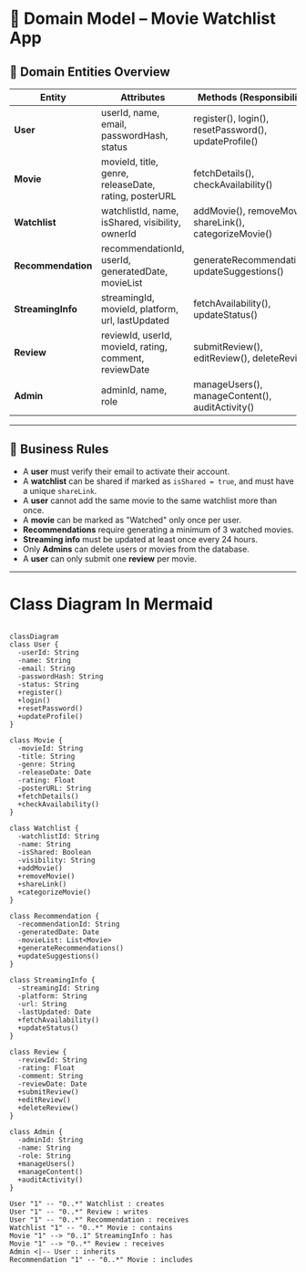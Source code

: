 # 🎯 Domain Model – Movie Watchlist App

## 📘 Domain Entities Overview

| **Entity**         | **Attributes**                                                                 | **Methods (Responsibilities)**                                | **Relationships**                                      |
|--------------------|--------------------------------------------------------------------------------|----------------------------------------------------------------|---------------------------------------------------------|
| **User**           | userId, name, email, passwordHash, status                                      | register(), login(), resetPassword(), updateProfile()          | Creates Watchlists, Marks Movies as Watched            |
| **Movie**          | movieId, title, genre, releaseDate, rating, posterURL                          | fetchDetails(), checkAvailability()                            | Added to Watchlists, Linked to Recommendations         |
| **Watchlist**      | watchlistId, name, isShared, visibility, ownerId                               | addMovie(), removeMovie(), shareLink(), categorizeMovie()      | Belongs to User, Contains Movies                       |
| **Recommendation** | recommendationId, userId, generatedDate, movieList                             | generateRecommendations(), updateSuggestions()                 | Linked to User, Contains Movies                        |
| **StreamingInfo**  | streamingId, movieId, platform, url, lastUpdated                               | fetchAvailability(), updateStatus()                            | One-to-One with Movie                                  |
| **Review**         | reviewId, userId, movieId, rating, comment, reviewDate                         | submitReview(), editReview(), deleteReview()                   | One-to-One with Movie, One-to-Many from User           |
| **Admin**          | adminId, name, role                                                            | manageUsers(), manageContent(), auditActivity()                | Can access Users and Movies                            |

---

## 🧠 Business Rules

- A **user** must verify their email to activate their account.
- A **watchlist** can be shared if marked as `isShared = true`, and must have a unique `shareLink`.
- A **user** cannot add the same movie to the same watchlist more than once.
- A **movie** can be marked as "Watched" only once per user.
- **Recommendations** require generating a minimum of 3 watched movies.
- **Streaming info** must be updated at least once every 24 hours.
- Only **Admins** can delete users or movies from the database.
- A **user** can only submit one **review** per movie.

---

# Class Diagram In Mermaid

```mermaid

classDiagram
class User {
  -userId: String
  -name: String
  -email: String
  -passwordHash: String
  -status: String
  +register()
  +login()
  +resetPassword()
  +updateProfile()
}

class Movie {
  -movieId: String
  -title: String
  -genre: String
  -releaseDate: Date
  -rating: Float
  -posterURL: String
  +fetchDetails()
  +checkAvailability()
}

class Watchlist {
  -watchlistId: String
  -name: String
  -isShared: Boolean
  -visibility: String
  +addMovie()
  +removeMovie()
  +shareLink()
  +categorizeMovie()
}

class Recommendation {
  -recommendationId: String
  -generatedDate: Date
  -movieList: List<Movie>
  +generateRecommendations()
  +updateSuggestions()
}

class StreamingInfo {
  -streamingId: String
  -platform: String
  -url: String
  -lastUpdated: Date
  +fetchAvailability()
  +updateStatus()
}

class Review {
  -reviewId: String
  -rating: Float
  -comment: String
  -reviewDate: Date
  +submitReview()
  +editReview()
  +deleteReview()
}

class Admin {
  -adminId: String
  -name: String
  -role: String
  +manageUsers()
  +manageContent()
  +auditActivity()
}

User "1" -- "0..*" Watchlist : creates
User "1" -- "0..*" Review : writes
User "1" -- "0..*" Recommendation : receives
Watchlist "1" -- "0..*" Movie : contains
Movie "1" --> "0..1" StreamingInfo : has
Movie "1" --> "0..*" Review : receives
Admin <|-- User : inherits
Recommendation "1" -- "0..*" Movie : includes

```
